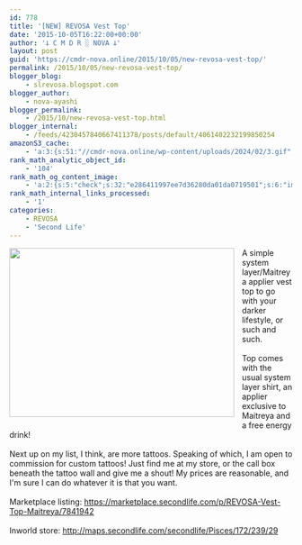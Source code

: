 ```yaml
---
id: 778
title: '[NEW] REVOSA Vest Top'
date: '2015-10-05T16:22:00+00:00'
author: '𐕣 C M D R ░ NOVA 𐕣'
layout: post
guid: 'https://cmdr-nova.online/2015/10/05/new-revosa-vest-top/'
permalink: /2015/10/05/new-revosa-vest-top/
blogger_blog:
    - slrevosa.blogspot.com
blogger_author:
    - nova-ayashi
blogger_permalink:
    - /2015/10/new-revosa-vest-top.html
blogger_internal:
    - /feeds/4230457840667411378/posts/default/4061402232199850254
amazonS3_cache:
    - 'a:3:{s:51:"//cmdr-nova.online/wp-content/uploads/2024/02/3.gif";a:1:{s:9:"timestamp";i:1715873309;}s:57:"//cmdr-nova.online/wp-content/uploads/2024/02/NoAi_01.png";a:1:{s:9:"timestamp";i:1721647814;}s:67:"//cmdr-nova.online/wp-content/uploads/2024/02/721ac29ea9cbae00.jpeg";a:1:{s:9:"timestamp";i:1715799000;}}'
rank_math_analytic_object_id:
    - '104'
rank_math_og_content_image:
    - 'a:2:{s:5:"check";s:32:"e286411997ee7d36280da01da0719501";s:6:"images";a:0:{}}'
rank_math_internal_links_processed:
    - '1'
categories:
    - REVOSA
    - 'Second Life'
---
```


<div style="clear: both; text-align: center;">
<a href="http://4.bp.blogspot.com/-2NHvowBCZ6Q/VhKjMW_L4ZI/AAAAAAAAAVA/DEtDj33oQIg/s1600/vestad.png" style="clear: left; float: left; margin-bottom: 1em; margin-right: 1em;"><img border="0" height="300" src="http://4.bp.blogspot.com/-2NHvowBCZ6Q/VhKjMW_L4ZI/AAAAAAAAAVA/DEtDj33oQIg/s400/vestad.png" width="400" /></a></div>
A simple system layer/Maitreya applier vest top to go with your darker lifestyle, or such and such.<br />
<br />
Top comes with the usual system layer shirt, an applier exclusive to Maitreya and a free energy drink!<br />
<br />
Next up on my list, I think, are more tattoos. Speaking of which, I am open to commission for custom tattoos! Just find me at my store, or the call box beneath the tattoo wall and give me a shout! My prices are reasonable, and I'm sure I can do whatever it is that you want.<br />
<br />
Marketplace listing: <a href="https://marketplace.secondlife.com/p/REVOSA-Vest-Top-Maitreya/7841942" target="_blank" rel="noopener">https://marketplace.secondlife.com/p/REVOSA-Vest-Top-Maitreya/7841942</a><br />
<br />
Inworld store: <a href="http://maps.secondlife.com/secondlife/Pisces/172/239/29" target="_blank" rel="noopener">http://maps.secondlife.com/secondlife/Pisces/172/239/29</a>